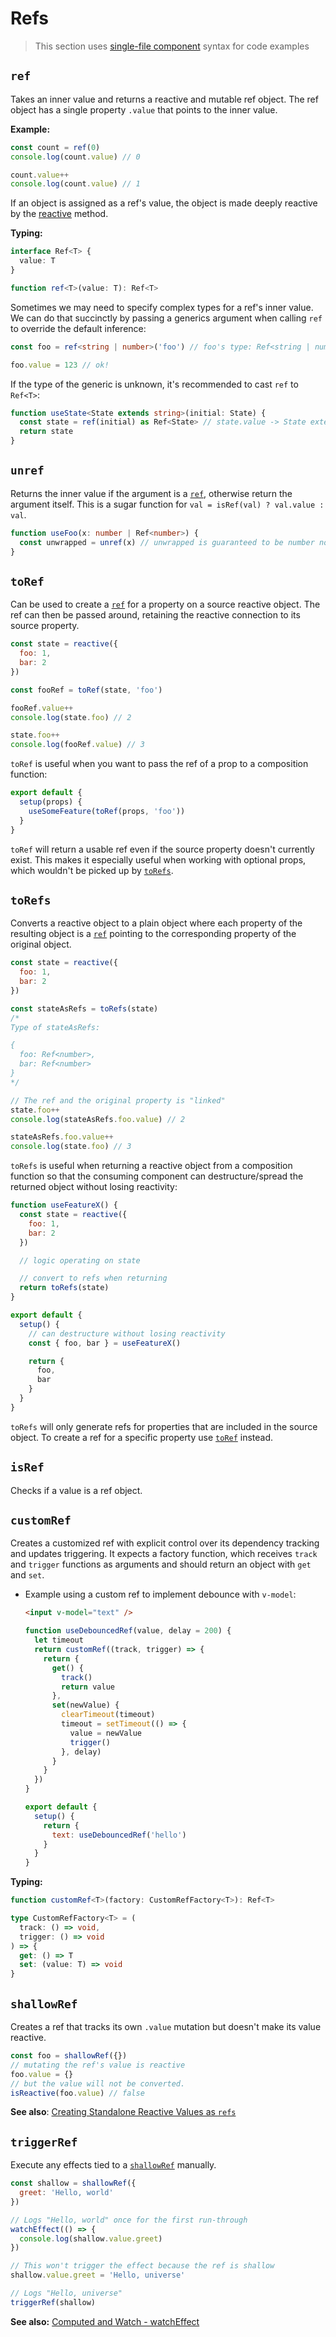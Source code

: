 # Refs

> This section uses [single-file component](../guide/single-file-component.html) syntax for code examples

## `ref`

Takes an inner value and returns a reactive and mutable ref object. The ref object has a single property `.value` that points to the inner value.

**Example:**

```js
const count = ref(0)
console.log(count.value) // 0

count.value++
console.log(count.value) // 1
```

If an object is assigned as a ref's value, the object is made deeply reactive by the [reactive](./basic-reactivity.html#reactive) method.

**Typing:**

```ts
interface Ref<T> {
  value: T
}

function ref<T>(value: T): Ref<T>
```

Sometimes we may need to specify complex types for a ref's inner value. We can do that succinctly by passing a generics argument when calling `ref` to override the default inference:

```ts
const foo = ref<string | number>('foo') // foo's type: Ref<string | number>

foo.value = 123 // ok!
```

If the type of the generic is unknown, it's recommended to cast `ref` to `Ref<T>`:

```ts
function useState<State extends string>(initial: State) {
  const state = ref(initial) as Ref<State> // state.value -> State extends string
  return state
}
```

## `unref`

Returns the inner value if the argument is a [`ref`](#ref), otherwise return the argument itself. This is a sugar function for `val = isRef(val) ? val.value : val`.

```ts
function useFoo(x: number | Ref<number>) {
  const unwrapped = unref(x) // unwrapped is guaranteed to be number now
}
```

## `toRef`

Can be used to create a [`ref`](#ref) for a property on a source reactive object. The ref can then be passed around, retaining the reactive connection to its source property.

```js
const state = reactive({
  foo: 1,
  bar: 2
})

const fooRef = toRef(state, 'foo')

fooRef.value++
console.log(state.foo) // 2

state.foo++
console.log(fooRef.value) // 3
```

`toRef` is useful when you want to pass the ref of a prop to a composition function:

```js
export default {
  setup(props) {
    useSomeFeature(toRef(props, 'foo'))
  }
}
```

`toRef` will return a usable ref even if the source property doesn't currently exist. This makes it especially useful when working with optional props, which wouldn't be picked up by [`toRefs`](#torefs).

## `toRefs`

Converts a reactive object to a plain object where each property of the resulting object is a [`ref`](#ref) pointing to the corresponding property of the original object.

```js
const state = reactive({
  foo: 1,
  bar: 2
})

const stateAsRefs = toRefs(state)
/*
Type of stateAsRefs:

{
  foo: Ref<number>,
  bar: Ref<number>
}
*/

// The ref and the original property is "linked"
state.foo++
console.log(stateAsRefs.foo.value) // 2

stateAsRefs.foo.value++
console.log(state.foo) // 3
```

`toRefs` is useful when returning a reactive object from a composition function so that the consuming component can destructure/spread the returned object without losing reactivity:

```js
function useFeatureX() {
  const state = reactive({
    foo: 1,
    bar: 2
  })

  // logic operating on state

  // convert to refs when returning
  return toRefs(state)
}

export default {
  setup() {
    // can destructure without losing reactivity
    const { foo, bar } = useFeatureX()

    return {
      foo,
      bar
    }
  }
}
```

`toRefs` will only generate refs for properties that are included in the source object. To create a ref for a specific property use [`toRef`](#toref) instead.

## `isRef`

Checks if a value is a ref object.

## `customRef`

Creates a customized ref with explicit control over its dependency tracking and updates triggering. It expects a factory function, which receives `track` and `trigger` functions as arguments and should return an object with `get` and `set`.

- Example using a custom ref to implement debounce with `v-model`:

  ```html
  <input v-model="text" />
  ```

  ```js
  function useDebouncedRef(value, delay = 200) {
    let timeout
    return customRef((track, trigger) => {
      return {
        get() {
          track()
          return value
        },
        set(newValue) {
          clearTimeout(timeout)
          timeout = setTimeout(() => {
            value = newValue
            trigger()
          }, delay)
        }
      }
    })
  }

  export default {
    setup() {
      return {
        text: useDebouncedRef('hello')
      }
    }
  }
  ```

**Typing:**

```ts
function customRef<T>(factory: CustomRefFactory<T>): Ref<T>

type CustomRefFactory<T> = (
  track: () => void,
  trigger: () => void
) => {
  get: () => T
  set: (value: T) => void
}
```

## `shallowRef`

Creates a ref that tracks its own `.value` mutation but doesn't make its value reactive.

```js
const foo = shallowRef({})
// mutating the ref's value is reactive
foo.value = {}
// but the value will not be converted.
isReactive(foo.value) // false
```

**See also**: [Creating Standalone Reactive Values as `refs`](../guide/reactivity-fundamentals.html#creating-standalone-reactive-values-as-refs)

## `triggerRef`

Execute any effects tied to a  [`shallowRef`](#shallowref) manually.

```js
const shallow = shallowRef({
  greet: 'Hello, world'
})

// Logs "Hello, world" once for the first run-through
watchEffect(() => {
  console.log(shallow.value.greet)
})

// This won't trigger the effect because the ref is shallow
shallow.value.greet = 'Hello, universe'

// Logs "Hello, universe"
triggerRef(shallow)
```

**See also:** [Computed and Watch - watchEffect](./computed-watch-api.html#watcheffect)
